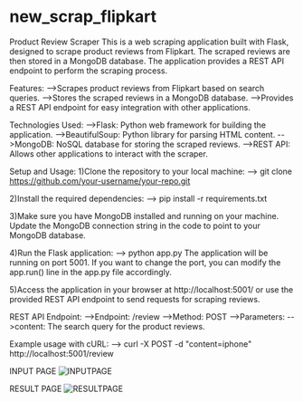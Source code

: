 # new_scrap_flipkart
Product Review Scraper
This is a web scraping application built with Flask, designed to scrape product reviews from Flipkart. The scraped reviews are then stored in a MongoDB database. The application provides a REST API endpoint to perform the scraping process.

Features:
-->Scrapes product reviews from Flipkart based on search queries.
-->Stores the scraped reviews in a MongoDB database.
-->Provides a REST API endpoint for easy integration with other applications.

Technologies Used:
-->Flask: Python web framework for building the application.
-->BeautifulSoup: Python library for parsing HTML content.
-->MongoDB: NoSQL database for storing the scraped reviews.
-->REST API: Allows other applications to interact with the scraper.

Setup and Usage:
1)Clone the repository to your local machine:
-->  git clone https://github.com/your-username/your-repo.git

2)Install the required dependencies:
-->  pip install -r requirements.txt

3)Make sure you have MongoDB installed and running on your machine. Update the MongoDB connection string in the code to point to your MongoDB database.

4)Run the Flask application:
-->  python app.py
The application will be running on port 5001. If you want to change the port, you can modify the app.run() line in the app.py file accordingly.

5)Access the application in your browser at http://localhost:5001/ or use the provided REST API endpoint to send requests for scraping reviews.

REST API Endpoint:
-->Endpoint: /review
-->Method: POST
-->Parameters:
-->content: The search query for the product reviews.

Example usage with cURL:
-->  curl -X POST -d "content=iphone" http://localhost:5001/review


INPUT PAGE
![INPUTPAGE](https://github.com/suryanshchhn/new_scrap_flipkart/assets/123889322/226e82d0-58a9-4749-aee5-55c01188a1de)

RESULT PAGE
![RESULTPAGE](https://github.com/suryanshchhn/new_scrap_flipkart/assets/123889322/8a7e767f-9991-4a9e-8f6e-343d59df099b)


